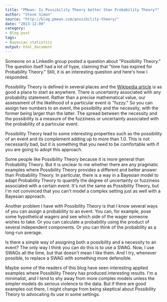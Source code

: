 ```yaml
---
title: "PMean: Is Possibility Theory better than Probability Theory?"
author: "Steve Simon"
source: "http://blog.pmean.com/possibility-theory/"
date: "2013-12-09"
category:
- Blog post
tags:
- Bayesian statistics
output: html_document
---
```


Someone on a LinkedIn group posted a question about "Possibility
Theory." The question itself had a lot of hype, claiming that "time has
expired for Probability Theory." Still, it is an interesting question
and here's how I responded.

<!---More--->

Possibility Theory is defined in several places and the [Wikipedia
article](http://en.wikipedia.org/wiki/Possibility_theory) is as good a
place to start as anywhere. There is uncertainty associated with any
probability statement. Rather than a precise mathematical value, our
assessment of the likelihood of a particular event is "fuzzy." So you
can assign two numbers to an event, the possibility and the necessity,
with the former being larger than the latter. The spread between the
necessity and the possibility is a measure of the fuzziness or
uncertainty associated with the probability of a particular event.

Possibility Theory lead to some interesting properties such as the
possibility of an event and its complement adding up to more than 1.0.
This is not necessarily bad, but it is something that you need to be
comfortable with if you are going to adopt this approach.

Some people like Possibility Theory because it is more general than
Probability Theory. But it is unclear to me whether there are any
pragmatic examples where Possibility Theory provides a different and
better answer than Probability Theory. In particular, there is a way in
a Bayesian model to adapt Probability Theory to quantify the degree of
uncertainty or fuzziness associated with a certain event. It's not the
same as Possibility Theory, but I'm not convinced that you can't model a
complex setting just as well with a Bayesian approach.

Another problem I have with Possibility Theory is that I know several
ways of you can assign a probability to an event. You can, for example,
pose some hypothetical wagers and see which side of the wager someone
wishes to take. Or you can calculate a probability using the product of
several independent components. Or you can think of the probability as a
long-run average.

Is there a simple way of assigning both a possibility and a necessity to
an event? The only way I think you can do this is to use a SWAG. Now, I
use SWAGs all the time, but that doesn't mean I like them. And I try,
whenever possible, to replace a SWAG with something more defensible.

Maybe some of the readers of this blog have seen interesting applied
examples where Possibility Theory has produced interesting results. I'm
a minimalist, and I tend to shy away from more complex models unless the
simpler models do serious violence to the data. But if there are good
examples out there, I might change from being skeptical about
Possibility Theory to advocating its use in some settings.


